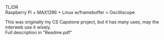 TL/DR<BR>
Raspberry Pi + MAX1286 + Linux w/framebuffer = Oscilliscope

This was originally my CS Capstone project, but it has many uses, may the interweb use it wisely.<BR>
Full description in "Readme.pdf"
